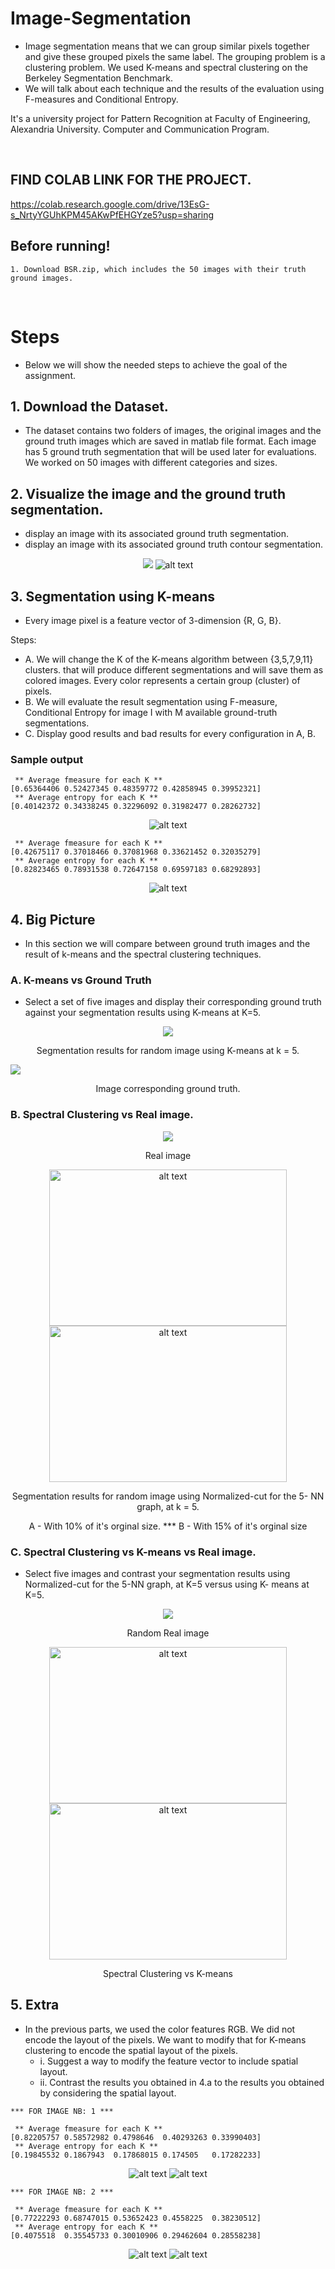 # Image-Segmentation
 - Image segmentation means that we can group similar pixels together and give these grouped pixels the same label. The grouping problem is a clustering problem. We used K-means and spectral clustering on the Berkeley Segmentation Benchmark.
- We will talk about each technique and the results of the evaluation using F-measures and Conditional Entropy.

It's a university project for Pattern Recognition at Faculty of Engineering, Alexandria University. Computer and Communication Program.

<br>

## FIND COLAB LINK FOR THE PROJECT.
https://colab.research.google.com/drive/13EsG-s_NrtyYGUhKPM45AKwPfEHGYze5?usp=sharing

## Before running!
    1. Download BSR.zip, which includes the 50 images with their truth ground images.

<br>


# Steps
- Below we will show the needed steps to achieve the goal of the assignment.

## 1. Download the Dataset.
- The dataset contains two folders of images, the original images and the ground truth images which are saved in matlab file format. Each image has 5 ground truth segmentation that will be used later for evaluations. We worked on 50 images with different categories and sizes.

## 2. Visualize the image and the ground truth segmentation.
- display an image with its associated ground truth segmentation.
- display an image with its associated ground truth contour segmentation.
<p align="center">
<img src="1.png" >
<img src="2.png" alt="alt text">
</p>

## 3. Segmentation using K-means
- Every image pixel is a feature vector of 3-dimension {R, G, B}.

Steps:
 - A. We will change the K of the K-means algorithm between {3,5,7,9,11} clusters. that will produce different segmentations and will save them as colored images.         Every color represents a certain group (cluster) of pixels.
 - B. We will evaluate the result segmentation using F-measure, Conditional Entropy for image I with M available ground-truth segmentations.
 - C. Display good results and bad results for every configuration in A, B.

### Sample output
```
 ** Average fmeasure for each K **
[0.65364406 0.52427345 0.48359772 0.42858945 0.39952321]
 ** Average entropy for each K **
[0.40142372 0.34338245 0.32296092 0.31982477 0.28262732]
```
<p align="center">
 <img src="3.png" alt="alt text">
</p>

```
 ** Average fmeasure for each K **
[0.42675117 0.37018466 0.37081968 0.33621452 0.32035279]
 ** Average entropy for each K **
[0.82823465 0.78931538 0.72647158 0.69597183 0.68292893]
```
<p align="center">
 <img src="4.png" alt="alt text">
</p>

## 4. Big Picture
- In this section we will compare between ground truth images and the result of k-means and the spectral clustering techniques.

### A. K-means vs Ground Truth
- Select a set of five images and display their corresponding ground truth against your segmentation results using K-means at K=5.
<p align="center">
<img src="5.png" >
<p align="center">Segmentation results for random image using K-means at k = 5.</p> 
<img src="6.png">
<p align="center">Image corresponding ground truth.</p>
</p>

### B. Spectral Clustering vs Real image.
<p align="center">
 <img src="9.png">
 <p align="center">Real image</p> 
</p>
<p align="center">
<img src="11.png" alt="alt text" height="250" width="380" >
<img src="10.png" alt="alt text" height="250" width="380" >
</p>
<p align="center">Segmentation results for random image using Normalized-cut for the 5- NN graph, at k = 5.</p> 
<p align="center">A - With 10% of it's orginal size.   ***   B - With 15% of it's orginal size</p> 


### C. Spectral Clustering vs K-means vs Real image.
- Select five images and contrast your segmentation results using Normalized-cut for the 5-NN graph, at K=5 versus using K- means at K=5.
<p align="center">
<img src="9.png" >
<p align="center">Random Real image</p> 

<p align="center">
<img src="10.png" alt="alt text" height="250" width="380" >
<img src="13.png" alt="alt text" height="250" width="380" >
</p>
<p align="center">Spectral Clustering vs K-means</p>

## 5. Extra
- In the previous parts, we used the color features RGB. We did not encode the layout of the pixels. We want to modify that for K-means clustering to encode the spatial layout of the pixels.
  - i. Suggest a way to modify the feature vector to include spatial layout.
  - ii. Contrast the results you obtained in 4.a to the results you obtained by considering the spatial layout.
```
*** FOR IMAGE NB: 1 ***

 ** Average fmeasure for each K **
[0.82205757 0.58572982 0.4798646  0.40293263 0.33990403]
 ** Average entropy for each K **
[0.19845532 0.1867943  0.17868015 0.174505   0.17282233]
```

<p align="center">
 <img src="20.png" alt="alt text">
 <img src="21.png" alt="alt text">
</p>

```
*** FOR IMAGE NB: 2 ***

 ** Average fmeasure for each K **
[0.77222293 0.68747015 0.53652423 0.4558225  0.38230512]
 ** Average entropy for each K **
[0.4075518  0.35545733 0.30010906 0.29462604 0.28558238]
```
<p align="center">
 <img src="22.png" alt="alt text">
 <img src="23.png" alt="alt text">
</p>
